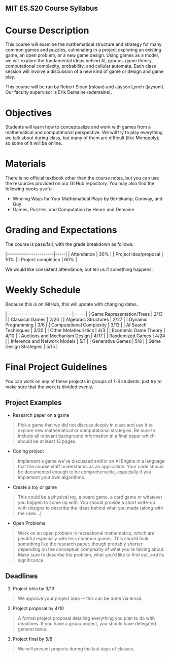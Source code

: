MIT ES.S20 Course Syllabus
-------

# Course Description

This course will examine the mathematical structure and strategy for
many common games and puzzles, culminating in a project exploring an
existing game, an open problem, or a new game design. Using games as
a model, we will explore the fundamental ideas behind AI, groups,
game theory, computational complexity, probability, and cellular
automata. Each class session will involve a discussion of a new kind
of game or design and game play.

This course will be run by Robert Sloan (rsloan) and Jayson Lynch
(jaysonl). Our faculty supervisor is Erik Demaine (edemaine).

# Objectives

Students will learn how to conceptualize and work with games from a
mathematical and computational perspective. We will try to play everything
we talk about during class, but many of them are difficult (like Monopoly);
so some of it will be online.

# Materials

There is no official textbook other than the course notes, but you can use
the resources provided on our GitHub repository. You may also find the
following books useful:

 + Winning Ways for Your Mathematical Plays by Berlekamp, Conway, and Guy
 + Games, Puzzles, and Computation by Hearn and Demaine

# Grading and Expectations

The course is pass/fail, with the grade breakdown as follows:

|-----------------------|-----|
| Attendance            | 30% |
| Project idea/proposal | 10% |
| Project completion    | 60% |

We would like consistent attendance; but tell us if something happens.

# Weekly Schedule

Because this is on GitHub, this will update with changing dates.

|--------------------------------|------|
| Game Representation/Trees      | 2/13 |
| Classical Games                | 2/20 |
| Algebraic Structures           | 2/27 |
| Dynamic Programming            | 3/6  |
| Computational Complexity       | 3/13 |
| AI Search Techniques           | 3/20 |
| Other Metaheuristics           | 4/3  |
| Economic Game Theory           | 4/10 |
| Auctions and Mechanism Design  | 4/17 |
| Randomized Games               | 4/24 |
| Inference and Network Models   | 5/1  |
| Generative Games               | 5/8  |
| Game Design Strategies         | 5/15 |

# Final Project Guidelines

You can work on any of these projects in groups of 1-3 students:
just try to make sure that the work is divided evenly.

## Project Examples

+ Research paper on a game

> Pick a game that we did not discuss deeply in class and use it to
> explore new mathematical or computational strategies. Be sure to
> include all relevant background information in a final paper which
> should be at least 13 pages.

+ Coding project

> Implement a game we've discussed and/or an AI Engine in a language
> that the course staff understands as an application. Your code should
> be documented enough to be comprehensible, especially if you implement
> your own algorithms.

+ Create a toy or game

> This could be a physical toy, a board game, a card game or whatever
> you happen to come up with. You should provide a short write-up with
> designs to describe the ideas behind what you made (along with the
> rules...)

+ Open Problems

> Work on an open problem in recreational mathematics, which are plentiful
> especially with less common games. This should look something like the
> research paper, though probably shorter depending on the conceptual
> complexity of what you're talking about. Make sure to describe the
> problem, what you'd like to find out, and its significance.

## Deadlines

1. Project idea by 3/13

> We approve your project idea -- this can be done via email.

2. Project proposal by 4/10

> A formal project proposal detailing everything you plan to
> do with deadlines. If you have a group project, you should
> have delegated general tasks.

3. Project final by 5/8

> We will present projects during the last days of classes.

